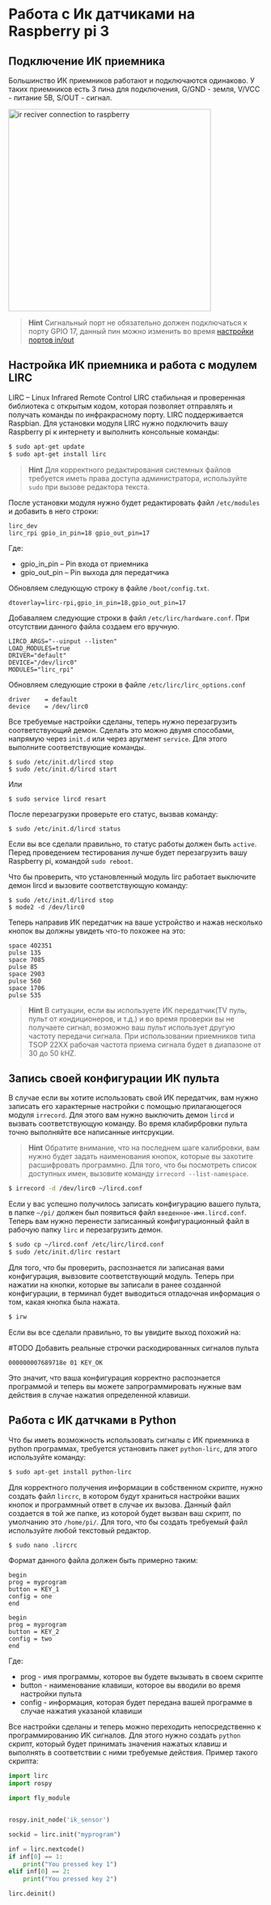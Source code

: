 # Работа с Ик датчиками на Raspberry pi 3

## Подключение ИК приемника


Большинство ИК приемников работают и подключаются одинаково. У таких приемников есть 3 пина для подключения, G/GND - земля, V/VCC - питание 5В, S/OUT - сигнал. 

<img src="../assets/IR_reciver_connection.png" height="400px" alt="ir reciver connection to raspberry">

> **Hint** Сигнальный порт не обязательно должен подключаться к порту GPIO 17, данный пин можно изменить во время [настройки портов in/out](#abcd)


## Настройка ИК приемника и работа с модулем LIRC
LIRC – Linux Infrared Remote Control
LIRC стабильная и проверенная библиотека с открытым кодом, которая позволяет отправлять и получать команды по инфракрасному порту. LIRC поддерживается Raspbian.
Для установки модуля LIRC нужно подключить вашу Raspberry pi к интернету и выполнить консольные команды:
```bash
$ sudo apt-get update
$ sudo apt-get install lirc
```

> **Hint** Для корректного редактирования системных файлов требуется иметь права доступа администратора, используйте `sudo` при вызове редактора текста.

<a name="abcd"></a>
После установки модуля нужно будет редактировать файл `/etc/modules` и добавить в него строки:
```
lirc_dev
lirc_rpi gpio_in_pin=18 gpio_out_pin=17
```

Где:
+ gpio_in_pin – Pin входа от приемника
+ gpio_out_pin – Pin выхода для передатчика

Обновляем следующую строку в файле `/boot/config.txt`.

```
dtoverlay=lirc-rpi,gpio_in_pin=18,gpio_out_pin=17
```
 
Добаваляем следующие строки в файл `/etc/lirc/hardware.conf`. При отсутствии данного файла создаем его вручную.

```
LIRCD_ARGS="--uinput --listen"
LOAD_MODULES=true
DRIVER="default"
DEVICE="/dev/lirc0"
MODULES="lirc_rpi"
```

Обновляем следующие строки в файле `/etc/lirc/lirc_options.conf`

```
driver    = default
device    = /dev/lirc0
```

Все требуемые настройки сделаны, теперь нужно перезагрузить соответствующий демон. Сделать это можно двумя способами, напрямую через `init.d` или через аругмент `service`. Для этого выполните соответствующие команды.

```
$ sudo /etc/init.d/lircd stop
$ sudo /etc/init.d/lircd start
```

   Или 

```
$ sudo service lircd resart
```

После перезагрузки проверьте его статус, вызвав команду:

```
$ sudo /etc/init.d/lircd status
```

Если вы все сделали правильно, то статус работы должен быть `active`.
Перед проведением тестирования лучше будет перезагрузить вашу Raspberry pi, командой `sudo reboot`.

Что бы проверить, что установленный модуль lirc работает выключите демон lircd и вызовите соответствующую команду:

```
$ sudo /etc/init.d/lircd stop
$ mode2 -d /dev/lirc0
```

Теперь направив ИК передатчик на ваше устройство и нажав несколько кнопок вы должны увидеть что-то похожее на это:

```
space 402351
pulse 135
space 7085
pulse 85
space 2903
pulse 560
space 1706
pulse 535
```

> **Hint** В ситуации, если вы используете ИК передатчик(TV пуль, пульт от кондиционеров, и т.д.) и во время проверки вы не получаете сигнал, возможно ваш пульт использует другую частоту передачи сигнала. При использовании приемников типа TSOP 22XX рабочая частота приема сигнала будет в диапазоне от 30 до 50 kHZ.

## Запись своей конфигурации ИК пульта

В случае если вы хотите использовать свой ИК передатчик, вам нужно записать его характерные настройки с помощью прилагающегося модуля `irrecord`. Для этого вам нужно выключить демон `lircd` и вызвать соответствующую команду. Во время клабирбровки пульта точно выполняйте все написанные интсрукции.

> **Hint** Обратите внимание, что на последнем шаге калибровки, вам нужно будет задать наименования кнопок, которые вы захотите расшифровать программно. Для того, что бы посмотреть список доступных имен, вызовите команду `irrecord --list-namespace`.

```bash
$ irrecord -d /dev/lirc0 ~/lircd.conf
```

Если у вас успешно получилось записать конфигурацию вашего пульта, в папке `~/pi/` должен был появиться файл `введенное-имя.lircd.conf`. Теперь вам нужно перенести записанный конфигурационный файл в рабочую папку `lirc` и перезагрузить демон.

```bash
$ sudo cp ~/lircd.conf /etc/lirc/lircd.conf
$ sudo /etc/init.d/lirc restart
```

Для того, что бы проверить, распознается ли записаная вами конфигурация, вывзовите соответствующий модуль. Теперь при нажатии на кнопки, которые вы записали в ранее созданной конфигурации, в терминал будет выводиться отладочная информация о том, какая кнопка была нажата. 

```bash
$ irw
```

Если вы все сделали правильно, то вы увидите выход похожий на:

#TODO Добавить реальные строчки раскодированных сигналов пульта
```
000000007689718e 01 KEY_OK
```

Это значит, что ваша конфигурация корректно распознается программой и теперь вы можете запрограммировать нужные вам действия в случае нажатия определенной клавиши.

## Работа с ИК датчками в Python
Что бы иметь возможность использовать сигналы с ИК приемника в python программах, требуется установить пакет `python-lirc`, для этого используйте команду:

```bash
$ sudo apt-get install python-lirc
```

Для корректного получения информации в собственном скрипте, нужно создать файл `lircrc`, в котором будут храниться настройки ваших кнопок и программный ответ в случае их вызова.
Данный файл создается в той же папке, из которой будет вызван ваш скрипт, по умолчанию это `/home/pi/`. 
Для того, что бы создать требуемый файл используйте любой текстовый редактор.

```bash
$ sudo nano .lircrc
```

Формат данного файла должен быть примерно таким:

```
begin
prog = myprogram
button = KEY_1
config = one
end

begin
prog = myprogram
button = KEY_2
config = two
end
```

Где:
+ prog - имя программы, которое вы будете вызывать в своем скрипте
+ button - наименование клавиши, которое вы вводили во время настройки пульта
+ config - информация, которая будет передана вашей программе в случае нажатия указаной клавиши

Все настройки сделаны и теперь можно переходить непосредственно к программированию ИК сигналов.
Для этого нужно создать `python` скрипт, который будет принимать значения нажатых клавиш и выполнять в соответствии с ними требуемые действия.
Пример такого скрипта: 

```python
import lirc
import rospy

import fly_module


rospy.init_node('ik_sensor')

sockid = lirc.init("myprogram")

inf = lirc.nextcode()
if inf[0] == 1:
    print("You pressed key 1")
elif inf[0] == 2:
    print("You pressed key 2")

lirc.deinit()
```

